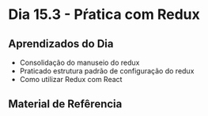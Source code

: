 # Dia 15.3 - Pŕatica com Redux


## Aprendizados do Dia

- Consolidação do manuseio do redux
- Praticado estrutura padrão de configuração do redux
- Como utilizar Redux com React

## Material de Refêrencia
